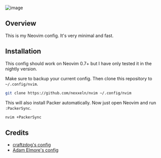 ![image](https://us-east-1.tixte.net/uploads/nexxel-has.no-friends.xyz/explorer_MdgbNuyeh2.png)

## Overview

This is my Neovim config. It's very minimal and fast.

## Installation

This config should work on Neovim 0.7+ but I have only tested it in the nightly version.

Make sure to backup your current config. Then clone this repository to `~/.config/nvim`.

```sh
git clone https://github.com/nexxeln/nvim ~/.config/nvim
```

This will also install Packer automatically. Now just open Neovim and run `:PackerSync`.

```sh
nvim +PackerSync
```

## Credits

- [craftzdog's config](https://github.com/craftzdog/dotfiles-public)
- [Adam Elmore's config](https://github.com/adamelmore/dotfiles)

